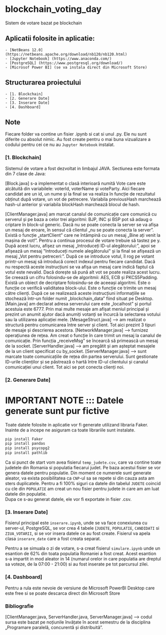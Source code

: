 # blockchain_voting_day
Sistem de votare bazat pe blockchain


## Aplicatii folosite in aplicatie:
	- [NetBeans 12.0] (https://netbeans.apache.org/download/nb120/nb120.html)
	- [Jupyter Notebook] (https://www.anaconda.com/)
	- [PostgreSQL] (https://www.postgresql.org/download/)
	- [Microsof Power BI] (se va instala direct din Microsoft Store)
	
	
## Structurarea proiectului
	- [1. Blockchain]
	- [2. Generare Date]
	- [3. Inserare Date]
	- [4. Dashboard]

## Note
Fiecare folder va contine un fisier .ipynb si cat si unul .py. Ele nu sunt diferite cu absolut nimic. Au fost create pentru o mai buna vizualizare a codului pentru cei ce nu au `Jupyter Notebook` instalat. 

	
### [1. Blockchain]

Sistemul de votare a fost dezvoltat in limbajul JAVA.
Sectiunea este formata din 7 clase de Java:

[Block.java] s-a implementat o clasă interioară numită Vote care este alcătuită din variabilele: voterId, voterName și voteParty. Aici fiecare candidat are un id, un nume și la final se va realiza în funcție de rezultatul obținut după votare, un vot de petrecere. Variabila previousHash marchează hash-ul anterior și variabila blockHash marchează blocul de hash. 

[ClientManager.java] am marcat canalul de comunicație care comunică cu serverul și pe baza a celor trei algoritmi: BJP, INC și BSP pot să adaug o criptare în block-ul generic. Dacă nu se poate conecta la server se va afișa un mesaj de eroare, în sensul că clientul „nu se poate conecta la server”. Există o funcție „startClient” care ne întâmpină cu un mesaj „Bine ați venit la mașina de vot!”. Pentru a continua procesul de votare trebuie să tastez pe y. După acest lucru, afișez un mesaj „Introduceți ID-ul alegătorului:”, apoi se afișează un mesaj  "Introduceți numele alegătorului" și la final se afișează un mesaj „Vot pentru petreceri:”. După ce se introduce votul, îl rog pe votant printr-un mesaj să introducă corect indexul pentru fiecare candidat.  Dacă nu respectă aceste instrucțiuni se va afișa un mesaj care indică faptul că votul este nevalid. Dacă dorește să pună alt vot se poate realiza acest lucru. Se creează un cifru folosindu-se de algoritmii: AES, ECB și PKCS5Padding. Există un obiect de decriptare folosindu-se de aceeași algoritmi.  Este o funcție ce verifică validitatea block-ului. Este o funcție ce trimite un mesaj către clienți. După ce se realizează aceste instrucțiuni informațiile se stochează într-un folder numit „blockchain_data” fiind situat pe Desktop.
[Main.java]  am declarat adresa serverului care este „localhost” și portul acestuia este 6777. Prin mai multe mesaje am afișat meniul principal și prezint un anumit ajutor dacă anumiți votanți se încurcă la selectarea votului sau la utilizarea aplicației mele.
[MesageStruct.java] --> am realizat o structură pentru comunicarea între server și client. Tot aici prezint 3 tipuri de mesaje și descrierea acestora.
[NetworkManager.java] --> furnizez operațiunea de rețea. Am creat o funcție în care trimit un mesaj la canalul de comunicație. Prin funcția „receiveMsg” se încearcă să primească un mesaj de la socket. 
[ServerHandler.java] --> am pregătit și am așteptat mesajele de la un client  specificat cu by_socket. 
[ServerManager.java] --> sunt marcate toate comunicațiile de rețea din partea serverului.  Sunt gestionate ID-urile clienților și se păstrează o hartă între ID-ul clientului și canalul comunicației unui client. Tot aici se pot conecta clienți noi.  
	
	
### [2. Generare Date]
# IMPORTANT NOTE ::: Datele generate sunt pur fictive 

Toate datele folosite in aplicatie vor fi generate utilizand libraria Faker. Inainte de a incepe ne asiguram ca toate librariile sunt instalate. 

```python
pip install Faker
pip install pandas
pip install psycopg2
pip install pathlib
```

Ca si punct de start vom avea fisierul `temp_judete.csv`, care va contine toate judetele din Romania si populatia fiecarui judet. Pe baza acestui fisier se vor genera datele pentru populatie. Din moment ce numerele sunt generate aleator, va exista posibilitatea ca `CNP`-ul sa se repete si din cauza asta am sters duplicatele. Pentru a fi 100% siguri ca datele din tabelul `JUDETE` coincid cu cle din `POPULATIE` am creat un nou fisier pentru judete in care am am luat datele din populatie.  
Dupa ce s-au generat datele, ele vor fi exportate in fisier .csv. 


### [3. Inserare Date]
Fisierul principal este `inserare.ipynb`, unde se va face conexiunea cu server-ul, PostgreSQL, se vor crea 4 tabele (`JUDETE`, `POPULATIE`, `CANDIDATI` si `ZIUA_VOTARII`, si se vor insera datele ce au fost create. Fisierul va apela clasa `inserare_date` care a fost creata separat. 

Pentru a se simuala o zi de votare, s-a creat fisierul `simulare.ipynb` unde un esantion de 62% din toata populatia Romaniei a fost creat. Acest esantion s-a impartit in mod aleator in 14 (numarul orelor in care populatia are dreptul sa voteze, de la 07:00 - 21:00) si au fost inserate pe tot parcursul zilei.  


### [4. Dashboard]
Pentru a rula este nevoie de versiune de Microsoft PowerBI Desktop care este free si se poate descarca direct din Microsoft Store


### Bibliografie
[ClientManager.java, ServerHandler.java, ServerManager.java] --> codul sursa este bazat pe noțiunile învățate în acest semestru de la disciplina „Programare paralelă, concurentă și distribuită”.














